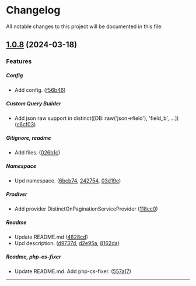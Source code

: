 <!--- BEGIN HEADER -->
# Changelog

All notable changes to this project will be documented in this file.
<!--- END HEADER -->

## [1.0.8](https://github.com/Mishanki/laravel-distinctOn-pagination/compare/015ea8bd98292d6a7b4db2d99245af8ba07e8558...v1.0.0) (2024-03-18)

### Features


##### Config

* Add config. ([f56b46](https://github.com/Mishanki/laravel-distinctOn-pagination/commit/f56b4613378563240aaa8f7dd70887d23e29d4a9))

##### Custom Query Builder

* Add json raw support in distinct([DB::raw('json->field'), 'field_b', ...]) ([c6cf03](https://github.com/Mishanki/laravel-distinctOn-pagination/commit/c6cf036d27dfead1490324bd3baa0b56fb3c44f8))

##### Gitignore, readme

* Add files. ([026b1c](https://github.com/Mishanki/laravel-distinctOn-pagination/commit/026b1c7e2b2728da71904cc5a29708e451fa511c))

##### Namespace

* Upd namespace. ([6bcb74](https://github.com/Mishanki/laravel-distinctOn-pagination/commit/6bcb74afd8c6d252d17c76e6fe02a543ee14e643), [242754](https://github.com/Mishanki/laravel-distinctOn-pagination/commit/2427541b7a801f456169764ff7c19708be24da5d), [03d19e](https://github.com/Mishanki/laravel-distinctOn-pagination/commit/03d19e2e81621b67af06c6fad0b75cd61bdba66b))

##### Prodiver

* Add provider DistinctOnPaginationServiceProvider ([118cc0](https://github.com/Mishanki/laravel-distinctOn-pagination/commit/118cc0048de3edef4b032beccf3b0222ddc353ac))

##### Readme

* Update README.md ([4828cd](https://github.com/Mishanki/laravel-distinctOn-pagination/commit/4828cd47857e537264868644672fda26831e1ce8))
* Upd description. ([d9737d](https://github.com/Mishanki/laravel-distinctOn-pagination/commit/d9737d99b3804b2a4553ad0ac71c3d773d4e7bd8), [d2e95a](https://github.com/Mishanki/laravel-distinctOn-pagination/commit/d2e95a94cea6b31e8d6dfeef094a59a3bed75dc7), [8162da](https://github.com/Mishanki/laravel-distinctOn-pagination/commit/8162da418eeebfe0d1fa0afa0e84e0bd2afd3700))

##### Readme, php-cs-fixer

* Update README.md. Add php-cs-fixer. ([557a17](https://github.com/Mishanki/laravel-distinctOn-pagination/commit/557a1758998505fc47b6b1109a6401eea0117f03))


---

